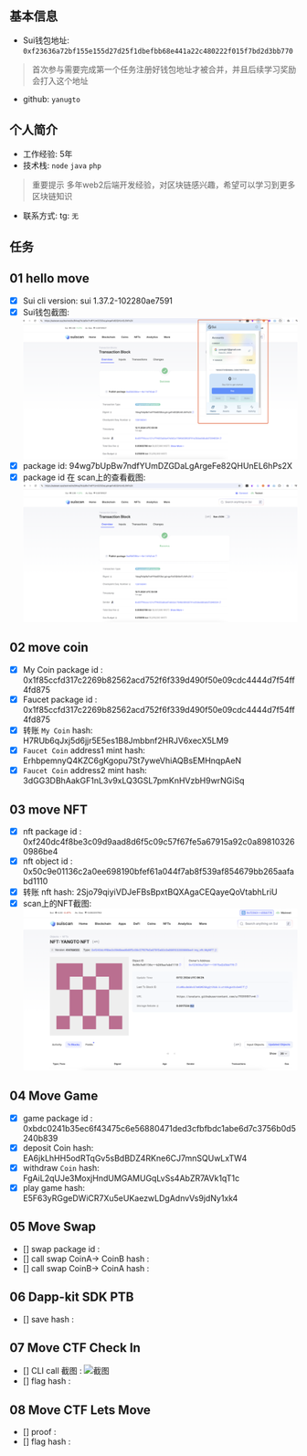 ## 基本信息
- Sui钱包地址: `0xf23636a72bf155e155d27d25f1dbefbb68e441a22c480222f015f7bd2d3bb770`
> 首次参与需要完成第一个任务注册好钱包地址才被合并，并且后续学习奖励会打入这个地址
- github: `yanugto`

## 个人简介
- 工作经验: 5年
- 技术栈: `node` `java` `php`
> 重要提示 多年web2后端开发经验，对区块链感兴趣，希望可以学习到更多区块链知识
- 联系方式: tg: `无` 

## 任务

##   01 hello move  
- [x] Sui cli version: sui 1.37.2-102280ae7591
- [x] Sui钱包截图: ![Sui钱包截图](./images/wallet.png)
- [x] package id: 94wg7bUpBw7ndfYUmDZGDaLgArgeFe82QHUnEL6hPs2X
- [x] package id 在 scan上的查看截图:![Scan截图](./images/package.png)

##   02 move coin
- [X] My Coin package id : 0x1f85ccfd317c2269b82562acd752f6f339d490f50e09cdc4444d7f54ff4fd875
- [X] Faucet package id : 0x1f85ccfd317c2269b82562acd752f6f339d490f50e09cdc4444d7f54ff4fd875
- [X] 转账 `My Coin` hash: H7RUb6qJxj5d6jjr5E5es1B8Jmbbnf2HRJV6xecX5LM9
- [X] `Faucet Coin` address1 mint hash: ErhbpemnyQ4KZC6gKgopu7St7yweVhiAQBsEMHnqpAeN
- [X] `Faucet Coin` address2 mint hash: 3dGG3DBhAakGF1nL3v9xLQ3GSL7pmKnHVzbH9wrNGiSq

##   03 move NFT
- [x] nft package id : 0xf240dc4f8be3c09d9aad8d6f5c09c57f67fe5a67915a92c0a898103260986be4
- [x] nft object id : 0x50c9e01136c2a0ee698190bfef61a044f7ab8f539af854679bb265aafabd1110
- [x] 转账 nft  hash: 2Sjo79qiyiVDJeFBsBpxtBQXAgaCEQayeQoVtabhLriU 
- [x] scan上的NFT截图:![Scan截图](./images/nft.png)

##   04 Move Game
- [x] game package id : 0xbdc0241b35ec6f43475c6e56880471ded3cfbfbdc1abe6d7c3756b0d5240b839
- [x] deposit Coin hash: EA6jkLhHH5odRTqGv5sBdBDZ4RKne6CJ7mnSQUwLxTW4
- [x] withdraw `Coin` hash: FgAiL2qUJe3MoxjHndUMGAMUGqLvSs4AbZR7AVk1qT1c
- [x] play game hash: E5F63yRGgeDWiCR7Xu5eUKaezwLDgAdnvVs9jdNy1xk4

##   05 Move Swap
- [] swap package id :
- [] call swap CoinA-> CoinB  hash :
- [] call swap CoinB-> CoinA  hash :

##   06 Dapp-kit SDK PTB
- [] save hash :

##   07 Move CTF Check In
- [] CLI call 截图 : ![截图](./images/你的图片地址)
- [] flag hash :

##   08 Move CTF Lets Move
- [] proof : 
- [] flag hash :
